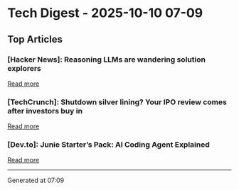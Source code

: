# Tech Digest - 2025-10-10 07-09

## Top Articles

### [Hacker News]: Reasoning LLMs are wandering solution explorers
[Read more](https://arxiv.org/abs/2505.20296)

### [TechCrunch]: Shutdown silver lining? Your IPO review comes after investors buy in
[Read more](https://techcrunch.com/2025/10/09/shutdown-silver-lining-your-ipo-review-comes-after-investors-buy-in/)

### [Dev.to]: Junie Starter’s Pack: AI Coding Agent Explained
[Read more](https://dev.to/jetbrains/junie-starters-pack-ai-coding-agent-explained-2hjf)


---
Generated at 07:09
